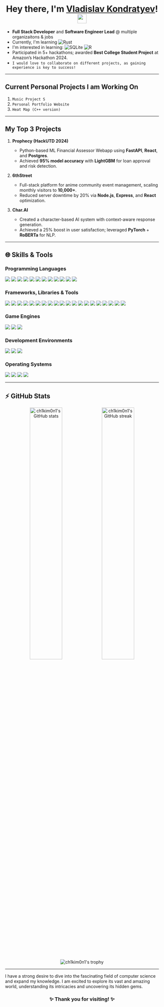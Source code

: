<h1 align="center">Hey there, I'm <a href="https://github.com/ch1kim0n1">Vladislav Kondratyev</a>! <img src="https://media.giphy.com/media/hvRJCLFzcasrR4ia7z/giphy.gif" width="30px"/></h1>

- **Full Stack Developer** and **Software Engineer Lead** @ multiple organizaitons & jobs
- Currently, I'm learning ![Rust](https://img.shields.io/badge/rust-%23000000.svg?style=for-the-badge&logo=rust&logoColor=white)
- I'm interested in learning: ![SQLite](https://img.shields.io/badge/sqlite-%2307405e.svg?style=for-the-badge&logo=sqlite&logoColor=white) ![R](https://img.shields.io/badge/r-%23276DC3.svg?style=for-the-badge&logo=r&logoColor=white)
- Participated in 5+ hackathons; awarded **Best College Student Project** at Amazon’s Hackathon 2024.  
- `I would love to collaborate on different projects, as gaining experience is key to success!`

---

## Current Personal Projects I am Working On
 1. `Music Project S`
 2. `Personal Portfolio Website`
 3. `Heat Map (C++ version)`

---

## My Top 3 Projects

1. **Prophecy (HackUTD 2024)**
   - Python-based ML Financial Assessor Webapp using **FastAPI**, **React**, and **Postgres**.
   - Achieved **95% model accuracy** with **LightGBM** for loan approval and risk detection.

2. **6thStreet**
   - Full-stack platform for anime community event management, scaling monthly visitors to **10,000+**.
   - Reduced server downtime by 20% via **Node.js**, **Express**, and **React** optimization.

3. **Char.AI**
   - Created a character-based AI system with context-aware response generation.
   - Achieved a 25% boost in user satisfaction; leveraged **PyTorch** + **RoBERTa** for NLP.

---

## 🌐 Skills & Tools

### Programming Languages
<p>
  <img src="https://img.shields.io/badge/C%23-239120?style=for-the-badge&logo=c-sharp&logoColor=white"/>
  <img src="https://img.shields.io/badge/C++-00599C?style=for-the-badge&logo=cplusplus&logoColor=white"/>
  <img src="https://img.shields.io/badge/Java-ED8B00?style=for-the-badge&logo=java&logoColor=white"/>
  <img src="https://img.shields.io/badge/JavaScript-F7DF1E?style=for-the-badge&logo=javascript&logoColor=black"/>
  <img src="https://img.shields.io/badge/Python-3776AB?style=for-the-badge&logo=python&logoColor=white"/>
  <img src="https://img.shields.io/badge/HTML-E34F26?style=for-the-badge&logo=html5&logoColor=white"/>
  <img src="https://img.shields.io/badge/CSS-1572B6?style=for-the-badge&logo=css3&logoColor=white"/>
  <img src="https://img.shields.io/badge/PHP-777BB4?style=for-the-badge&logo=php&logoColor=white"/>
  <img src="https://img.shields.io/badge/TypeScript-3178C6?style=for-the-badge&logo=typescript&logoColor=white"/>
  <img src="https://img.shields.io/badge/Golang-00ADD8?style=for-the-badge&logo=go&logoColor=white"/>
  <img src="https://img.shields.io/badge/SQL-336791?style=for-the-badge&logo=postgresql&logoColor=white"/>
  <img src="https://img.shields.io/badge/Bash-4EAA25?style=for-the-badge&logo=gnu-bash&logoColor=white"/>
</p>

### Frameworks, Libraries & Tools
<p>
  <img src="https://img.shields.io/badge/React-61DAFB?style=for-the-badge&logo=react&logoColor=black"/>
  <img src="https://img.shields.io/badge/React_Native-61DAFB?style=for-the-badge&logo=react&logoColor=black"/>
  <img src="https://img.shields.io/badge/FastAPI-009688?style=for-the-badge&logo=fastapi&logoColor=white"/>
  <img src="https://img.shields.io/badge/Tailwind_CSS-38B2AC?style=for-the-badge&logo=tailwind-css&logoColor=white"/>
  <img src="https://img.shields.io/badge/MongoDB-47A248?style=for-the-badge&logo=mongodb&logoColor=white"/>
  <img src="https://img.shields.io/badge/Node.js-339933?style=for-the-badge&logo=nodedotjs&logoColor=white"/>
  <img src="https://img.shields.io/badge/Express.js-404D59?style=for-the-badge"/>
  <img src="https://img.shields.io/badge/REST_API-02569B?style=for-the-badge&logo=swagger&logoColor=white"/>
  <img src="https://img.shields.io/badge/TensorFlow-FF6F00?style=for-the-badge&logo=tensorflow&logoColor=white"/>
  <img src="https://img.shields.io/badge/PyTorch-EE4C2C?style=for-the-badge&logo=pytorch&logoColor=white"/>
  <img src="https://img.shields.io/badge/LightGBM-003974?style=for-the-badge&logoColor=white"/>
  <img src="https://img.shields.io/badge/RoBERTa-2496ED?style=for-the-badge&logoColor=white"/>
  <img src="https://img.shields.io/badge/Blender-F5792A?style=for-the-badge&logo=blender&logoColor=white"/>
  <img src="https://img.shields.io/badge/Jenkins-D24939?style=for-the-badge&logo=jenkins&logoColor=white"/>
  <img src="https://img.shields.io/badge/ROS2-22314E?style=for-the-badge&logo=ros&logoColor=white"/>
  <img src="https://img.shields.io/badge/Three.js-000000?style=for-the-badge&logo=three.js&logoColor=white"/>
  <img src="https://img.shields.io/badge/Jira-0052CC?style=for-the-badge&logo=jira&logoColor=white"/>
  <img src="https://img.shields.io/badge/AWS_Lambda-FF9900?style=for-the-badge&logo=amazon-aws&logoColor=white"/>
  <img src="https://img.shields.io/badge/AWS_SageMaker-232F3E?style=for-the-badge&logo=amazon-aws&logoColor=white"/>
  <img src="https://img.shields.io/badge/AWS_Lex-232F3E?style=for-the-badge&logo=amazon-aws&logoColor=white"/>
</p>

### Game Engines
<p>
  <img src="https://img.shields.io/badge/Unity-100000?style=for-the-badge&logo=unity&logoColor=white"/>
  <img src="https://img.shields.io/badge/Unreal_Engine-313131?style=for-the-badge&logo=unrealengine&logoColor=white"/>
  <img src="https://img.shields.io/badge/Godot_Engine-478CBF?style=for-the-badge&logo=godotengine&logoColor=white"/>
</p>

### Development Environments
<p>
  <img src="https://img.shields.io/badge/Visual_Studio_Code-0078d7?style=for-the-badge&logo=visual%20studio%20code&logoColor=white"/>
  <img src="https://img.shields.io/badge/Visual_Studio-5C2D91?style=for-the-badge&logo=visual%20studio&logoColor=white"/>
  <img src="https://img.shields.io/badge/Android_Studio-3DDC84?style=for-the-badge&logo=android-studio&logoColor=white"/>
</p>

### Operating Systems
<p>
  <img src="https://img.shields.io/badge/Windows-0078D6?style=for-the-badge&logo=windows&logoColor=white"/>
  <img src="https://img.shields.io/badge/Android-3DDC84?style=for-the-badge&logo=android&logoColor=white"/>
  <img src="https://img.shields.io/badge/Linux-FCC624?style=for-the-badge&logo=linux&logoColor=black"/>
  <img src="https://img.shields.io/badge/Ubuntu-E95420?style=for-the-badge&logo=ubuntu&logoColor=white"/>
</p>

---
## ⚡ GitHub Stats

<p align="center">
  <img width="46%" src="https://github-readme-stats.vercel.app/api?username=ch1kim0n1&show_icons=true&theme=radical" alt="ch1kim0n1's GitHub stats" />
  <img width="46%" src="https://github-readme-streak-stats.herokuapp.com/?user=ch1kim0n1&theme=radical" alt="ch1kim0n1's GitHub streak" />
</p>

<p align="center">
  <img src="https://github-profile-trophy.vercel.app/?username=ch1kim0n1&theme=gruvbox" alt="ch1kim0n1's trophy" />
</p>

---

I have a strong desire to dive into the fascinating field of computer science and expand my knowledge. I am excited to explore its vast and amazing world, understanding its intricacies and uncovering its hidden gems.

<h3 align="center">✨ Thank you for visiting! ✨</h3>
